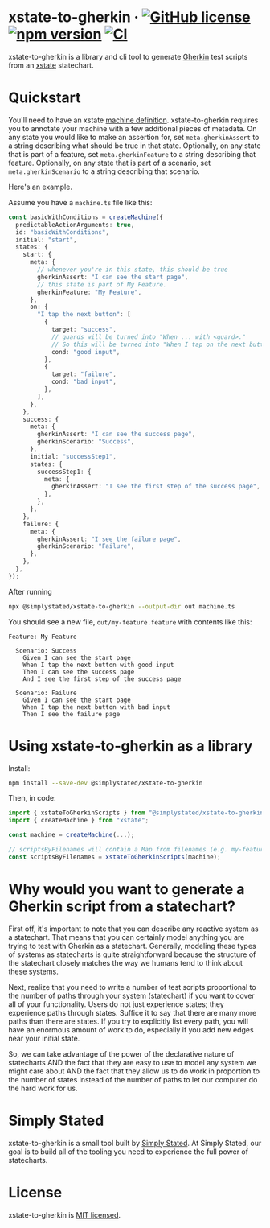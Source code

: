 # xstate-to-gherkin &middot; [![GitHub license](https://img.shields.io/badge/license-MIT-blue.svg)](https://github.com/simplystated/xstate-to-gherkin/blob/main/LICENSE) [![npm version](https://img.shields.io/npm/v/@simplystated/xstate-to-gherkin.svg?style=flat)](https://www.npmjs.com/package/@simplystated/xstate-to-gherkin) [![CI](https://github.com/simplystated/xstate-to-gherkin/actions/workflows/ci.yaml/badge.svg)](https://github.com/simplystated/xstate-to-gherkin/actions/workflows/ci.yaml)

xstate-to-gherkin is a library and cli tool to generate [Gherkin](https://cucumber.io/docs/gherkin/reference) test scripts from an [xstate](https://github.com/statelyai/xstate) statechart.

# Quickstart

You'll need to have an xstate [machine definition](https://xstate.js.org/docs/guides/machines.html).
xstate-to-gherkin requires you to annotate your machine with a few additional pieces of metadata.
On any state you would like to make an assertion for, set `meta.gherkinAssert` to a string describing what should be true in that state.
Optionally, on any state that is part of a feature, set `meta.gherkinFeature` to a string describing that feature.
Optionally, on any state that is part of a scenario, set `meta.gherkinScenario` to a string describing that scenario.

Here's an example.

Assume you have a `machine.ts` file like this:

```typescript
const basicWithConditions = createMachine({
  predictableActionArguments: true,
  id: "basicWithConditions",
  initial: "start",
  states: {
    start: {
      meta: {
        // whenever you're in this state, this should be true
        gherkinAssert: "I can see the start page",
        // this state is part of My Feature.
        gherkinFeature: "My Feature",
      },
      on: {
        "I tap the next button": [
          {
            target: "success",
            // guards will be turned into "When ... with <guard>."
            // So this will be turned into "When I tap on the next button with good input"
            cond: "good input",
          },
          {
            target: "failure",
            cond: "bad input",
          },
        ],
      },
    },
    success: {
      meta: {
        gherkinAssert: "I can see the success page",
        gherkinScenario: "Success",
      },
      initial: "successStep1",
      states: {
        successStep1: {
          meta: {
            gherkinAssert: "I see the first step of the success page",
          },
        },
      },
    },
    failure: {
      meta: {
        gherkinAssert: "I see the failure page",
        gherkinScenario: "Failure",
      },
    },
  },
});
```

After running

```bash
npx @simplystated/xstate-to-gherkin --output-dir out machine.ts
```

You should see a new file, `out/my-feature.feature` with contents like this:

```gherkin
Feature: My Feature

  Scenario: Success
    Given I can see the start page
    When I tap the next button with good input
    Then I can see the success page
    And I see the first step of the success page

  Scenario: Failure
    Given I can see the start page
    When I tap the next button with bad input
    Then I see the failure page
```

# Using xstate-to-gherkin as a library

Install:

```bash
npm install --save-dev @simplystated/xstate-to-gherkin
```

Then, in code:

```typescript
import { xstateToGherkinScripts } from "@simplystated/xstate-to-gherkin";
import { createMachine } from "xstate";

const machine = createMachine(...);

// scriptsByFilenames will contain a Map from filenames (e.g. my-feature.feature) to the Gherkin content of the file.
const scriptsByFilenames = xstateToGherkinScripts(machine);
```

# Why would you want to generate a Gherkin script from a statechart?

First off, it's important to note that you can describe any reactive system as a statechart.
That means that you can certainly model anything you are trying to test with Gherkin as a statechart.
Generally, modeling these types of systems as statecharts is quite straightforward because the structure of the statechart closely matches the way we humans tend to think about these systems.

Next, realize that you need to write a number of test scripts proportional to the number of paths through your system (statechart) if you want to cover all of your functionality.
Users do not just experience states; they experience paths through states.
Suffice it to say that there are many more paths than there are states.
If you try to explicitly list every path, you will have an enormous amount of work to do, especially if you add new edges near your initial state.

So, we can take advantage of the power of the declarative nature of statecharts AND the fact that they are easy to use to model any system we might care about AND the fact that they allow us to do work in proportion to the number of states instead of the number of paths to let our computer do the hard work for us.

# Simply Stated

xstate-to-gherkin is a small tool built by [Simply Stated](https://www.simplystated.dev).
At Simply Stated, our goal is to build all of the tooling you need to experience the full power of statecharts.

# License

xstate-to-gherkin is [MIT licensed](https://github.com/simplystated/xstate-to-gherkin/blob/main/LICENSE).
